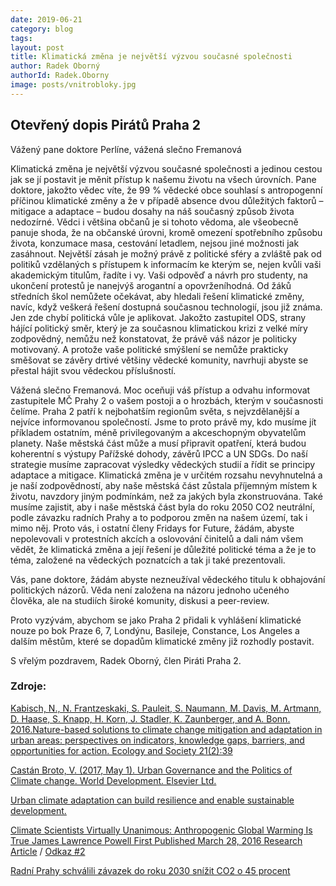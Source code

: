 ```yaml
---
date: 2019-06-21
category: blog
tags:
layout: post
title: Klimatická změna je největší výzvou současné společnosti
author: Radek Oborný
authorId: Radek.Oborny
image: posts/vnitrobloky.jpg
---
```

<h2>Otevřený dopis Pirátů Praha 2</h2>

Vážený pane doktore Perlíne, vážená slečno Fremanová
 
Klimatická změna je největší výzvou současné společnosti a jedinou cestou jak se jí postavit je měnit přístup k našemu životu na všech úrovních. Pane doktore, jakožto vědec víte, že 99 % vědecké obce souhlasí s antropogenní příčinou klimatické změny a že v případě absence dvou důležitých faktorů – mitigace a adaptace – budou dosahy na náš současný způsob života nedozírné.  Vědci i většina občanů je si tohoto vědoma, ale všeobecně panuje shoda, že na občanské úrovni, kromě omezení spotřebního způsobu života, konzumace masa, cestování letadlem, nejsou jiné možnosti jak zasáhnout. Největší zásah je možný právě z politické sféry a zvláště pak od politiků vzdělaných s přístupem k informacím ke kterým se, nejen kvůli vaši akademickým titulům, řadíte i vy.
Vaši odpověď a návrh pro studenty, na ukončení protestů je nanejvýš arogantní a opovrženíhodná.  Od žáků středních škol nemůžete očekávat,  aby hledali řešení klimatické změny, navíc, když veškerá řešení dostupná současnou technologií, jsou již známa.  Jen zde chybí politická vůle je aplikovat. Jakožto zastupitel ODS, strany hájící politický směr, který je za současnou klimatickou krizi z velké míry zodpovědný, nemůžu než konstatovat, že právě váš názor je politicky motivovaný. A protože vaše politické smýšlení se nemůže prakticky směšovat se závěry drtivé většiny vědecké komunity, navrhuji abyste se přestal hájit svou vědeckou příslušností.
 
Vážená slečno Fremanová. Moc oceňuji váš přístup a odvahu informovat zastupitele MČ Prahy 2 o vašem postoji a o hrozbách, kterým v současnosti čelíme. Praha 2 patří k nejbohatším regionům světa, s nejvzdělanější a nejvíce informovanou společností. Jsme to proto právě my, kdo musíme jít příkladem ostatním, méně privilegovaným a akceschopným obyvatelům planety. Naše městská část může a musí připravit opatření, která budou koherentní s výstupy Pařížské dohody, závěrů IPCC a UN SDGs. Do naší strategie musíme zapracovat výsledky vědeckých studií a řídit se principy adaptace a mitigace. Klimatická změna je v určitém rozsahu nevyhnutelná a je naší zodpovědností, aby naše městská část zůstala příjemným místem k životu, navzdory jiným podmínkám, než za jakých byla zkonstruována. Také musíme zajistit, aby i naše městská část byla do roku 2050 CO2 neutrální, podle závazku radních Prahy  a to podporou změn na našem území, tak i mimo něj.  Proto vás, i ostatní členy Fridays for Future, žádám, abyste nepolevovali v protestních akcích a oslovování činitelů a dali nám všem vědět, že klimatická změna a její řešení je důležité politické téma a že je to téma, založené na vědeckých poznatcích a tak ji také prezentovali.

Vás, pane doktore, žádám abyste nezneužíval vědeckého titulu k obhajování politických názorů. Věda není založena na názoru jednoho učeného člověka, ale na studiích široké komunity, diskusi a peer-review.  

Proto vyzývám, abychom se jako Praha 2 přidali k vyhlášení klimatické nouze po bok Praze 6, 7,  Londýnu, Basileje, Constance, Los Angeles a dalším městům, které se dopadům klimatické změny již rozhodly postavit. 
 
 
S vřelým pozdravem,
Radek Oborný, člen Piráti Praha 2.
 
<h3>Zdroje:</h3>

[Kabisch, N., N. Frantzeskaki, S. Pauleit, S. Naumann, M. Davis, M. Artmann, D. Haase, S. Knapp, H. Korn, J. Stadler, K. Zaunberger, and A. Bonn. 2016.Nature-based solutions to climate change mitigation and adaptation in urban areas: perspectives on indicators, knowledge gaps, barriers, and opportunities for action. Ecology and Society 21(2):39](https://mediatum.ub.tum.de/doc/1388081/file.pdf)
 
[Castán Broto, V. (2017, May 1). Urban Governance and the Politics of Climate change. World Development. Elsevier Ltd.](https://doi.org/10.1016/j.worlddev.2016.12.031https://www.sciencedirect.com/science/article/abs/pii/S0305750X16305770)
 
[Urban climate adaptation can build resilience and enable sustainable development.](https://www.ipcc.ch/site/assets/uploads/2018/02/WGIIAR5-Chap8_FINAL.pdf)
 
[Climate Scientists Virtually Unanimous: Anthropogenic Global Warming Is True James Lawrence Powell First Published March 28, 2016 Research Article](https://doi.org/10.1177/0270467616634958) / [Odkaz #2](https://journals.sagepub.com/doi/abs/10.1177/0270467616634958)
 
[Radní Prahy schválili závazek do roku 2030 snížit CO2 o 45 procent](https://www.novinky.cz/auto/508013-radni-prahy-schvalili-zavazek-do-roku-2030-snizit-co2-o-45-procent.html)
